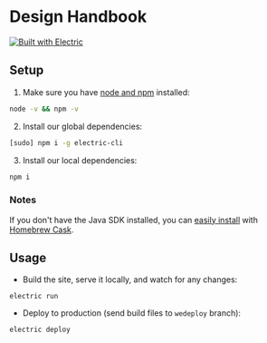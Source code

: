 # Design Handbook

[![Built with Electric](https://img.shields.io/badge/built%20with-electric-f3c302.svg?style=flat)](http://electricjs.com)

## Setup

1. Make sure you have [node and npm](https://nodejs.org/en/download/) installed:

```sh
node -v && npm -v
```

2. Install our global dependencies:

```sh
[sudo] npm i -g electric-cli
```

3. Install our local dependencies:

```sh
npm i
```

### Notes

If you don't have the Java SDK installed, you can [easily install](https://www.lonecpluspluscoder.com/2017/04/27/installing-java-8-jdk-os-x-using-homebrew/) with [Homebrew Cask](https://github.com/liferay-design/phresh-n-clean#4-homebrew-cask-link).

## Usage

- Build the site, serve it locally, and watch for any changes:

```
electric run
```

- Deploy to production (send build files to `wedeploy` branch):

```
electric deploy
```
